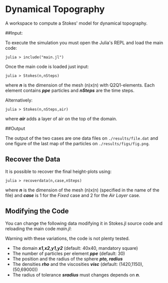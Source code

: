 # Dynamical Topography

A workspace to compute a Stokes' model for dynamical topography.

##Input:

To execute the simulation you must open the Julia's REPL and load the main code:

	julia > include("main.jl")

Once the main code is loaded just input:

	julia > Stokes(n,nSteps)

where ***n*** is the dimension of the mesh (n)x(n) with Q2Q1-elements. Each element contains ***ppe*** particles and ***nSteps*** are the time steps.

Alternatively:

	julia > Stokes(n,nSteps,air)

where ***air*** adds a layer of air on the top of the domain.

##Output

The output of the two cases are one data files on `./results/file.dat` and one figure of the last map of the particles on `./results/figs/fig.png`.

## Recover the Data

It is possible to recover the final height-plots using:

	julia > recoverdata(n,case,nSteps)

where ***n*** is the dimension of the mesh (n)x(n) (specified in the name of the file) and ***case*** is 1 for the *Fixed* case and 2 for the *Air Layer* case.

## Modifying the Code
You can change the following data modifying it in Stokes.jl source code and reloading the main code *main.jl*:

Warning with these variations, the code is not plenty tested.

- The domain ***x1,x2,y1,y2*** (default: 40x40, mandatory square)
- The number of particles per element ***ppe*** (default: 30)
- The position and the radius of the sphere ***pto, radius***
- The densities ***rho*** and the viscosities ***visc*** (default: (1420,1150), (50,69000))
- The radius of tolerance ***sradius*** must changes depends on ***n***.
